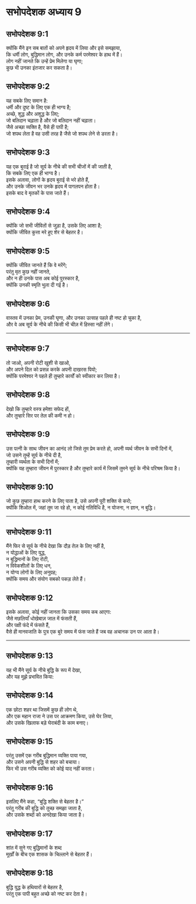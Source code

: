 # सभोपदेशक अध्याय 9

## सभोपदेशक 9:1

क्योंकि मैंने इन सब बातों को अपने हृदय में लिया और इसे समझाया,  
कि धर्मी लोग, बुद्धिमान लोग, और उनके कर्म परमेश्वर के हाथ में हैं।  
लोग नहीं जानते कि उन्हें प्रेम मिलेगा या घृणा;  
कुछ भी उनका इंतजार कर सकता है।

## सभोपदेशक 9:2

यह सबके लिए समान है:  
धर्मी और दुष्ट के लिए एक ही भाग्य है;  
अच्छे, शुद्ध और अशुद्ध के लिए;  
जो बलिदान चढ़ाता है और जो बलिदान नहीं चढ़ाता।  
जैसे अच्छा व्यक्ति है, वैसे ही पापी है;  
जो शपथ लेता है वह उसी तरह है जैसे जो शपथ लेने से डरता है।

## सभोपदेशक 9:3

यह एक बुराई है जो सूर्य के नीचे की सभी चीजों में की जाती है,  
कि सबके लिए एक ही भाग्य है।  
इसके अलावा, लोगों के हृदय बुराई से भरे होते हैं,  
और उनके जीवन भर उनके हृदय में पागलपन होता है।  
इसके बाद वे मृतकों के पास जाते हैं।

## सभोपदेशक 9:4

क्योंकि जो सभी जीवितों से जुड़ा है, उसके लिए आशा है;  
क्योंकि जीवित कुत्ता मरे हुए शेर से बेहतर है।

## सभोपदेशक 9:5

क्योंकि जीवित जानते हैं कि वे मरेंगे;  
परंतु मृत कुछ नहीं जानते,  
और न ही उनके पास अब कोई पुरस्कार है,  
क्योंकि उनकी स्मृति भुला दी गई है।

## सभोपदेशक 9:6

वास्तव में उनका प्रेम, उनकी घृणा, और उनका उत्साह पहले ही नष्ट हो चुका है,  
और वे अब सूर्य के नीचे की किसी भी चीज़ में हिस्सा नहीं लेंगे।

---

## सभोपदेशक 9:7

तो जाओ, अपनी रोटी खुशी से खाओ,  
और अपने दिल को प्रसन्न करके अपनी दाखरस पियो;  
क्योंकि परमेश्वर ने पहले ही तुम्हारे कार्यों को स्वीकार कर लिया है।

## सभोपदेशक 9:8

देखो कि तुम्हारे वस्त्र हमेशा सफेद हों,  
और तुम्हारे सिर पर तेल की कमी न हो।

## सभोपदेशक 9:9

उस पत्नी के साथ जीवन का आनंद लो जिसे तुम प्रेम करते हो, अपनी व्यर्थ जीवन के सभी दिनों में,  
जो उसने तुम्हें सूर्य के नीचे दी है,  
तुम्हारी व्यर्थता के सभी दिनों में;  
क्योंकि यह तुम्हारा जीवन में पुरस्कार है और तुम्हारे कार्य में जिसमें तुमने सूर्य के नीचे परिश्रम किया है।

## सभोपदेशक 9:10

जो कुछ तुम्हारा हाथ करने के लिए पाता है, उसे अपनी पूरी शक्ति से करो;  
क्योंकि शिओल में, जहां तुम जा रहे हो, न कोई गतिविधि है, न योजना, न ज्ञान, न बुद्धि।

---

## सभोपदेशक 9:11

मैंने फिर से सूर्य के नीचे देखा कि दौड़ तेज़ के लिए नहीं है,  
न योद्धाओं के लिए युद्ध,  
न बुद्धिमानों के लिए रोटी,  
न विवेकशीलों के लिए धन,  
न योग्य लोगों के लिए अनुग्रह;  
क्योंकि समय और संयोग सबको पकड़ लेते हैं।

## सभोपदेशक 9:12

इसके अलावा, कोई नहीं जानता कि उसका समय कब आएगा:  
जैसे मछलियाँ धोखेबाज़ जाल में फंसती हैं,  
और पक्षी फंदे में फंसते हैं,  
वैसे ही मानवजाति के पुत्र एक बुरे समय में फंस जाते हैं जब वह अचानक उन पर आता है।

---

## सभोपदेशक 9:13

यह भी मैंने सूर्य के नीचे बुद्धि के रूप में देखा,  
और यह मुझे प्रभावित किया:

## सभोपदेशक 9:14

एक छोटा शहर था जिसमें कुछ ही लोग थे,  
और एक महान राजा ने उस पर आक्रमण किया, उसे घेर लिया,  
और उसके खिलाफ बड़े घेराबंदी के काम बनाए।

## सभोपदेशक 9:15

परंतु उसमें एक गरीब बुद्धिमान व्यक्ति पाया गया,  
और उसने अपनी बुद्धि से शहर को बचाया।  
फिर भी उस गरीब व्यक्ति को कोई याद नहीं करता।

## सभोपदेशक 9:16

इसलिए मैंने कहा, “बुद्धि शक्ति से बेहतर है।”  
परंतु गरीब की बुद्धि को तुच्छ समझा जाता है,  
और उसके शब्दों को अनदेखा किया जाता है।

## सभोपदेशक 9:17

शांत में सुने गए बुद्धिमानों के शब्द  
मूर्खों के बीच एक शासक के चिल्लाने से बेहतर हैं।

## सभोपदेशक 9:18

बुद्धि युद्ध के हथियारों से बेहतर है,  
परंतु एक पापी बहुत अच्छे को नष्ट कर देता है।

